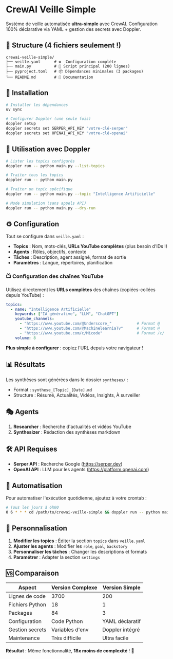 # CrewAI Veille Simple

Système de veille automatisée **ultra-simple** avec CrewAI. Configuration 100% déclarative via YAML + gestion des secrets avec Doppler.

## 📁 Structure (4 fichiers seulement !)

```
crewai-veille-simple/
├── veille.yaml      # ⚙️  Configuration complète 
├── main.py          # 🚀 Script principal (200 lignes)
├── pyproject.toml   # 📦 Dépendances minimales (3 packages)
└── README.md        # 📖 Documentation
```

## 🚀 Installation

```bash
# Installer les dépendances
uv sync

# Configurer Doppler (une seule fois)
doppler setup
doppler secrets set SERPER_API_KEY "votre-clé-serper"
doppler secrets set OPENAI_API_KEY "votre-clé-openai"
```

## 🎯 Utilisation avec Doppler

```bash
# Lister les topics configurés
doppler run -- python main.py --list-topics

# Traiter tous les topics
doppler run -- python main.py

# Traiter un topic spécifique  
doppler run -- python main.py --topic "Intelligence Artificielle"

# Mode simulation (sans appels API)
doppler run -- python main.py --dry-run
```

## ⚙️ Configuration

Tout se configure dans `veille.yaml` :

- **Topics** : Nom, mots-clés, **URLs YouTube complètes** (plus besoin d'IDs !)
- **Agents** : Rôles, objectifs, contexte
- **Tâches** : Description, agent assigné, format de sortie  
- **Paramètres** : Langue, répertoires, planification

### 📺 Configuration des chaînes YouTube

Utilisez directement les **URLs complètes** des chaînes (copiées-collées depuis YouTube) :

```yaml
topics:
  - name: "Intelligence Artificielle"
    keywords: ["IA générative", "LLM", "ChatGPT"]
    youtube_channels:
      - "https://www.youtube.com/@Underscore_"           # Format @
      - "https://www.youtube.com/@MachinelearniaTv"      # Format @  
      - "https://www.youtube.com/c/Micode"               # Format /c/
    volume: 8
```

**Plus simple à configurer** : copiez l'URL depuis votre navigateur !

## 📊 Résultats

Les synthèses sont générées dans le dossier `syntheses/` :
- Format : `synthese_[Topic]_[Date].md`
- Structure : Résumé, Actualités, Vidéos, Insights, À surveiller

## 🎭 Agents

1. **Researcher** : Recherche d'actualités et vidéos YouTube
2. **Synthesizer** : Rédaction des synthèses markdown

## 🛠️ API Requises

- **Serper API** : Recherche Google (https://serper.dev)
- **OpenAI API** : LLM pour les agents (https://platform.openai.com)

## 🔄 Automatisation

Pour automatiser l'exécution quotidienne, ajoutez à votre crontab :

```bash
# Tous les jours à 6h00  
0 6 * * * cd /path/to/crewai-veille-simple && doppler run -- python main.py
```

## 📝 Personnalisation

1. **Modifier les topics** : Éditer la section `topics` dans `veille.yaml`
2. **Ajuster les agents** : Modifier les `role`, `goal`, `backstory`
3. **Personnaliser les tâches** : Changer les descriptions et formats
4. **Paramétrer** : Adapter la section `settings`

## 🆚 Comparaison

| Aspect | Version Complexe | Version Simple |
|--------|------------------|----------------|
| Lignes de code | 3700 | 200 |
| Fichiers Python | 18 | 1 |
| Packages | 84 | 3 |
| Configuration | Code Python | YAML déclaratif |
| Gestion secrets | Variables d'env | Doppler intégré |
| Maintenance | Très difficile | Ultra facile |

**Résultat** : Même fonctionnalité, **18x moins de complexité** ! 🎉